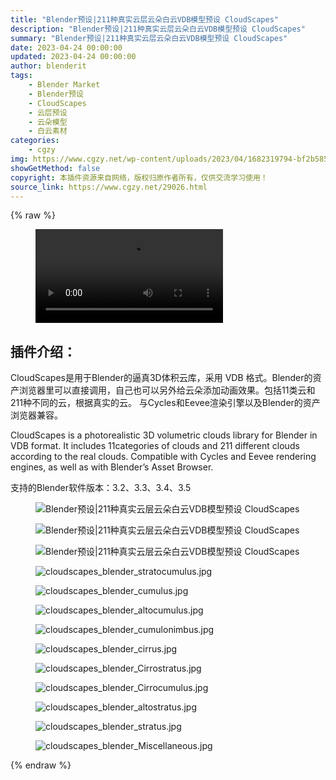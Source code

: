 ```yaml
---
title: "Blender预设|211种真实云层云朵白云VDB模型预设 CloudScapes"
description: "Blender预设|211种真实云层云朵白云VDB模型预设 CloudScapes"
summary: "Blender预设|211种真实云层云朵白云VDB模型预设 CloudScapes"
date: 2023-04-24 00:00:00
updated: 2023-04-24 00:00:00
author: blenderit
tags: 
    - Blender Market
    - Blender预设
    - CloudScapes
    - 云层预设
    - 云朵模型
    - 白云素材
categories:
    - cgzy
img: https://www.cgzy.net/wp-content/uploads/2023/04/1682319794-bf2b585aaeb7a04.webp
showGetMethod: false
copyright: 本插件资源来自网络，版权归原作者所有，仅供交流学习使用！
source_link: https://www.cgzy.net/29026.html
---
```


{% raw %}
<figure class="wp-block-video aligncenter"><video controls src="https://cloud.video.taobao.com/play/u/717183932/p/1/e/6/t/1/407052173972.mp4"></video></figure><div class="wp-block-pandastudio-title"><div class="title_style_01"><h2 id="h2-0">插件介绍：</h2></div></div><p class="is-style-text-indent-2em">CloudScapes是用于Blender的逼真3D体积云库，采用 VDB 格式。Blender的资产浏览器里可以直接调用，自己也可以另外给云朵添加动画效果。包括11类云和211种不同的云，根据真实的云。 与Cycles和Eevee渲染引擎以及Blender的资产浏览器兼容。</p><p>CloudScapes is a photorealistic 3D volumetric clouds library for Blender in VDB format. It includes 11categories of clouds and 211 different clouds according to the real clouds. Compatible with Cycles and Eevee rendering engines, as well as with Blender’s Asset Browser.</p><div class="wp-block-pandastudio-tips"><div class="tip success "><p>支持的Blender软件版本：3.2、3.3、3.4、3.5</p>
</div></div><div class="wp-block-image is-style-border-round-and-with-shadow">
<figure class="aligncenter size-large"><img decoding="async" src="https://img.alicdn.com/imgextra/i2/80049544/O1CN01aEVVyt2KNCsyf5342_!!80049544.gif" title="Blender预设|211种真实云层云朵白云VDB模型预设 CloudScapes" alt="Blender预设|211种真实云层云朵白云VDB模型预设 CloudScapes"></figure></div><div class="wp-block-image is-style-border-round-and-with-shadow">
<figure class="aligncenter"><img decoding="async" src="https://img.alicdn.com/imgextra/i3/80049544/O1CN01429zsE2KNCsvt1B7q_!!80049544.gif" title="Blender预设|211种真实云层云朵白云VDB模型预设 CloudScapes" alt="Blender预设|211种真实云层云朵白云VDB模型预设 CloudScapes"></figure></div><div class="wp-block-image is-style-border-round-and-with-shadow">
<figure class="aligncenter"><img decoding="async" src="https://img.alicdn.com/imgextra/i1/80049544/O1CN01Ul0D0U2KNCsxN1Odn_!!80049544.jpg" title="Blender预设|211种真实云层云朵白云VDB模型预设 CloudScapes" alt="Blender预设|211种真实云层云朵白云VDB模型预设 CloudScapes"></figure></div><div class="wp-block-image">
<figure class="aligncenter"><img decoding="async" src="https://img.alicdn.com/imgextra/i4/717183932/O1CN01PggGqv1euuAGkbZOZ_!!717183932.jpg" alt="cloudscapes_blender_stratocumulus.jpg" title="Blender预设|211种真实云层云朵白云VDB模型预设 CloudScapes"></figure></div><div class="wp-block-image">
<figure class="aligncenter"><img decoding="async" src="https://img.alicdn.com/imgextra/i4/717183932/O1CN01INZfle1euuAINjnF6_!!717183932.jpg" alt="cloudscapes_blender_cumulus.jpg" title="Blender预设|211种真实云层云朵白云VDB模型预设 CloudScapes"></figure></div><div class="wp-block-image">
<figure class="aligncenter"><img decoding="async" src="https://img.alicdn.com/imgextra/i4/717183932/O1CN01EeueaG1euuAG2QcKm_!!717183932.jpg" alt="cloudscapes_blender_altocumulus.jpg" title="Blender预设|211种真实云层云朵白云VDB模型预设 CloudScapes"></figure></div><div class="wp-block-image">
<figure class="aligncenter"><img decoding="async" src="https://img.alicdn.com/imgextra/i4/717183932/O1CN01kP0top1euuAEXz0fo_!!717183932.jpg" alt="cloudscapes_blender_cumulonimbus.jpg" title="Blender预设|211种真实云层云朵白云VDB模型预设 CloudScapes"></figure></div><div class="wp-block-image">
<figure class="aligncenter"><img decoding="async" src="https://img.alicdn.com/imgextra/i3/717183932/O1CN01yegktZ1euuAHKMTu6_!!717183932.jpg" alt="cloudscapes_blender_cirrus.jpg" title="Blender预设|211种真实云层云朵白云VDB模型预设 CloudScapes"></figure></div><div class="wp-block-image">
<figure class="aligncenter"><img decoding="async" src="https://img.alicdn.com/imgextra/i4/717183932/O1CN01lRUMY11euuAEXz8yS_!!717183932.jpg" alt="cloudscapes_blender_Cirrostratus.jpg" title="Blender预设|211种真实云层云朵白云VDB模型预设 CloudScapes"></figure></div><div class="wp-block-image">
<figure class="aligncenter"><img decoding="async" src="https://img.alicdn.com/imgextra/i4/717183932/O1CN01Qi9Xcl1euuA4Jv6h9_!!717183932.jpg" alt="cloudscapes_blender_Cirrocumulus.jpg" title="Blender预设|211种真实云层云朵白云VDB模型预设 CloudScapes"></figure></div><div class="wp-block-image">
<figure class="aligncenter"><img decoding="async" src="https://img.alicdn.com/imgextra/i1/717183932/O1CN01syBYuE1euuAHKJ3rl_!!717183932.jpg" alt="cloudscapes_blender_altostratus.jpg" title="Blender预设|211种真实云层云朵白云VDB模型预设 CloudScapes"></figure></div><div class="wp-block-image">
<figure class="aligncenter"><img decoding="async" src="https://img.alicdn.com/imgextra/i1/717183932/O1CN01C6fJZd1euuA946NUv_!!717183932.jpg" alt="cloudscapes_blender_stratus.jpg" title="Blender预设|211种真实云层云朵白云VDB模型预设 CloudScapes"></figure></div><div class="wp-block-image is-style-border-round-and-with-shadow">
<figure class="aligncenter"><img decoding="async" src="https://img.alicdn.com/imgextra/i2/717183932/O1CN01jAVAqV1euuAAJ2YDo_!!717183932.jpg" alt="cloudscapes_blender_Miscellaneous.jpg" title="Blender预设|211种真实云层云朵白云VDB模型预设 CloudScapes"></figure></div>
<div style="display: none">cgzy</div>
{% endraw %}